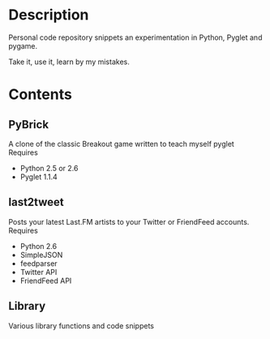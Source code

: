 # Description #
Personal code repository snippets an experimentation in Python, Pyglet and pygame.

Take it, use it, learn by my mistakes.

# Contents #

## PyBrick ##
A clone of the classic Breakout game written to teach myself pyglet
Requires
  * Python 2.5 or 2.6
  * Pyglet 1.1.4

## last2tweet ##
Posts your latest Last.FM artists to your Twitter or FriendFeed accounts.
Requires
  * Python 2.6
  * SimpleJSON
  * feedparser
  * Twitter API
  * FriendFeed API

## Library ##
Various library functions and code snippets